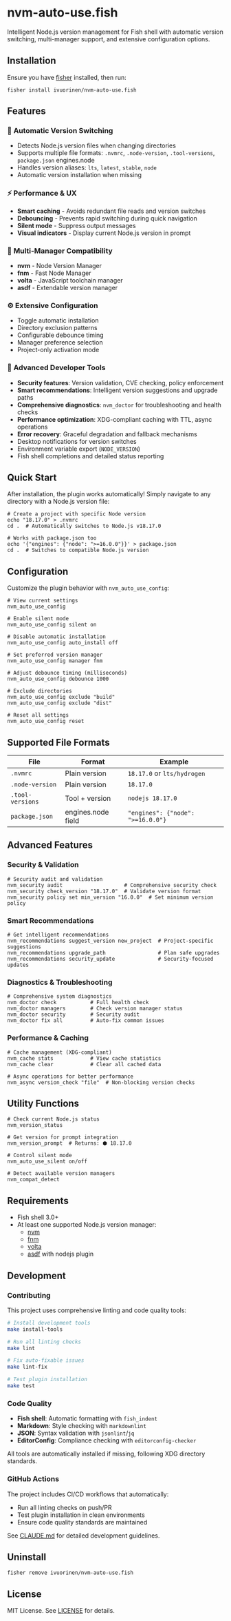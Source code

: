 # nvm-auto-use.fish

Intelligent Node.js version management for Fish shell with automatic version switching, multi-manager support,
and extensive configuration options.

## Installation

Ensure you have [fisher](https://github.com/jorgebucaran/fisher) installed, then run:

```fish
fisher install ivuorinen/nvm-auto-use.fish
```

## Features

### 🚀 **Automatic Version Switching**

- Detects Node.js version files when changing directories
- Supports multiple file formats: `.nvmrc`, `.node-version`, `.tool-versions`, `package.json` engines.node
- Handles version aliases: `lts`, `latest`, `stable`, `node`
- Automatic version installation when missing

### ⚡ **Performance & UX**

- **Smart caching** - Avoids redundant file reads and version switches
- **Debouncing** - Prevents rapid switching during quick navigation
- **Silent mode** - Suppress output messages
- **Visual indicators** - Display current Node.js version in prompt

### 🔧 **Multi-Manager Compatibility**

- **nvm** - Node Version Manager
- **fnm** - Fast Node Manager
- **volta** - JavaScript toolchain manager
- **asdf** - Extendable version manager

### ⚙️ **Extensive Configuration**

- Toggle automatic installation
- Directory exclusion patterns
- Configurable debounce timing
- Manager preference selection
- Project-only activation mode

### 🔔 **Advanced Developer Tools**

- **Security features**: Version validation, CVE checking, policy enforcement
- **Smart recommendations**: Intelligent version suggestions and upgrade paths
- **Comprehensive diagnostics**: `nvm_doctor` for troubleshooting and health checks
- **Performance optimization**: XDG-compliant caching with TTL, async operations
- **Error recovery**: Graceful degradation and fallback mechanisms
- Desktop notifications for version switches
- Environment variable export (`NODE_VERSION`)
- Fish shell completions and detailed status reporting

## Quick Start

After installation, the plugin works automatically! Simply navigate to any directory with a Node.js version file:

```fish
# Create a project with specific Node version
echo "18.17.0" > .nvmrc
cd .  # Automatically switches to Node.js v18.17.0

# Works with package.json too
echo '{"engines": {"node": ">=16.0.0"}}' > package.json
cd .  # Switches to compatible Node.js version
```

## Configuration

Customize the plugin behavior with `nvm_auto_use_config`:

```fish
# View current settings
nvm_auto_use_config

# Enable silent mode
nvm_auto_use_config silent on

# Disable automatic installation
nvm_auto_use_config auto_install off

# Set preferred version manager
nvm_auto_use_config manager fnm

# Adjust debounce timing (milliseconds)
nvm_auto_use_config debounce 1000

# Exclude directories
nvm_auto_use_config exclude "build"
nvm_auto_use_config exclude "dist"

# Reset all settings
nvm_auto_use_config reset
```

## Supported File Formats

| File | Format | Example |
|------|--------|---------|
| `.nvmrc` | Plain version | `18.17.0` or `lts/hydrogen` |
| `.node-version` | Plain version | `18.17.0` |
| `.tool-versions` | Tool + version | `nodejs 18.17.0` |
| `package.json` | engines.node field | `"engines": {"node": ">=16.0.0"}` |

## Advanced Features

### Security & Validation

```fish
# Security audit and validation
nvm_security audit                    # Comprehensive security check
nvm_security check_version "18.17.0"  # Validate version format
nvm_security policy set min_version "16.0.0"  # Set minimum version policy
```

### Smart Recommendations

```fish
# Get intelligent recommendations
nvm_recommendations suggest_version new_project  # Project-specific suggestions
nvm_recommendations upgrade_path                 # Plan safe upgrades
nvm_recommendations security_update              # Security-focused updates
```

### Diagnostics & Troubleshooting

```fish
# Comprehensive system diagnostics
nvm_doctor check           # Full health check
nvm_doctor managers        # Check version manager status
nvm_doctor security        # Security audit
nvm_doctor fix all         # Auto-fix common issues
```

### Performance & Caching

```fish
# Cache management (XDG-compliant)
nvm_cache stats            # View cache statistics
nvm_cache clear            # Clear all cached data

# Async operations for better performance
nvm_async version_check "file"  # Non-blocking version checks
```

## Utility Functions

```fish
# Check current Node.js status
nvm_version_status

# Get version for prompt integration
nvm_version_prompt  # Returns: ⬢ 18.17.0

# Control silent mode
nvm_auto_use_silent on/off

# Detect available version managers
nvm_compat_detect
```

## Requirements

- Fish shell 3.0+
- At least one supported Node.js version manager:
    - [nvm](https://github.com/nvm-sh/nvm)
    - [fnm](https://github.com/Schniz/fnm)
    - [volta](https://volta.sh/)
    - [asdf](https://asdf-vm.com/) with nodejs plugin

## Development

### Contributing

This project uses comprehensive linting and code quality tools:

```bash
# Install development tools
make install-tools

# Run all linting checks
make lint

# Fix auto-fixable issues
make lint-fix

# Test plugin installation
make test
```

### Code Quality

- **Fish shell**: Automatic formatting with `fish_indent`
- **Markdown**: Style checking with `markdownlint`
- **JSON**: Syntax validation with `jsonlint`/`jq`
- **EditorConfig**: Compliance checking with `editorconfig-checker`

All tools are automatically installed if missing, following XDG directory standards.

### GitHub Actions

The project includes CI/CD workflows that automatically:

- Run all linting checks on push/PR
- Test plugin installation in clean environments
- Ensure code quality standards are maintained

See [CLAUDE.md](CLAUDE.md) for detailed development guidelines.

## Uninstall

```fish
fisher remove ivuorinen/nvm-auto-use.fish
```

## License

MIT License. See [LICENSE](LICENSE) for details.
